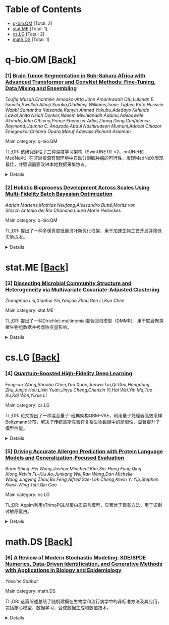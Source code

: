 <div id=toc></div>

# Table of Contents

- [q-bio.QM](#q-bio.QM) [Total: 2]
- [stat.ME](#stat.ME) [Total: 1]
- [cs.LG](#cs.LG) [Total: 2]
- [math.DS](#math.DS) [Total: 1]


<div id='q-bio.QM'></div>

# q-bio.QM [[Back]](#toc)

### [1] [Brain Tumor Segmentation in Sub-Sahara Africa with Advanced Transformer and ConvNet Methods: Fine-Tuning, Data Mixing and Ensembling](https://arxiv.org/abs/2508.10905)
*Toufiq Musah,Chantelle Amoako-Atta,John Amankwaah Otu,Lukman E. Ismaila,Swallah Alhaji Suraka,Oladimeji Williams,Isaac Tigbee,Kato Hussein Wabbi,Samantha Katsande,Kanyiri Ahmed Yakubu,Adedayo Kehinde Lawal,Anita Nsiah Donkor,Naeem Mwinlanaah Adamu,Adebowale Akande,John Othieno,Prince Ebenezer Adjei,Zhang Dong,Confidence Raymond,Udunna C. Anazodo,Abdul Nashirudeen Mumuni,Adaobi Chiazor Emegoakor,Chidera Opara,Maruf Adewole,Richard Asiamah*

Main category: q-bio.QM

TL;DR: 该研究评估了三种深度学习架构（SwinUNETR-v2、nnUNet和MedNeXt）在非洲资源有限环境中自动分割脑肿瘤的可行性，发现MedNeXt表现最佳，并强调需要改进本地数据采集协议。


<details>
  <summary>Details</summary>
Motivation: 脑肿瘤在撒哈拉以南非洲（SSA）因医疗资源有限导致诊断延迟，自动分割技术可提高效率和准确性。

Method: 使用SwinUNETR-v2、nnUNet和MedNeXt模型，在BraTS-Africa 2024和BraTS2021数据集上训练，并在SSA验证集上评估。

Result: MedNeXt表现最佳，平均Dice分数为0.84，混合数据集训练未显著提升性能。

Conclusion: 深度学习在资源有限环境中可行，但需改进本地数据采集以开发更具临床相关性的AI工具。

Abstract: Brain tumors are among the deadliest cancers worldwide, with particularly
devastating impact in Sub-Saharan Africa (SSA) where limited access to medical
imaging infrastructure and expertise often delays diagnosis and treatment
planning. Accurate brain tumor segmentation is crucial for treatment planning,
surgical guidance, and monitoring disease progression, yet manual segmentation
is time-consuming and subject to inter-observer variability. Recent advances in
deep learning, based on Convolutional Neural Networks (CNNs) and Transformers
have demonstrated significant potential in automating this critical task. This
study evaluates three state-of-the-art architectures, SwinUNETR-v2, nnUNet, and
MedNeXt for automated brain tumor segmentation in multi-parametric Magnetic
Resonance Imaging (MRI) scans. We trained our models on the BraTS-Africa 2024
and BraTS2021 datasets, and performed validation on the BraTS-Africa 2024
validation set. We observed that training on a mixed dataset (BraTS-Africa 2024
and BraTS2021) did not yield improved performance on the SSA validation set in
all tumor regions compared to training solely on SSA data with well-validated
methods. Ensembling predictions from different models also lead to notable
performance increases. Our best-performing model, a finetuned MedNeXt, achieved
an average lesion-wise Dice score of 0.84, with individual scores of 0.81
(enhancing tumor), 0.81 (tumor core), and 0.91 (whole tumor). While further
improvements are expected with extended training and larger datasets, these
results demonstrate the feasibility of deploying deep learning for reliable
tumor segmentation in resource-limited settings. We further highlight the need
to improve local data acquisition protocols to support the development of
clinically relevant, region-specific AI tools.

</details>


### [2] [Holistic Bioprocess Development Across Scales Using Multi-Fidelity Batch Bayesian Optimization](https://arxiv.org/abs/2508.10970)
*Adrian Martens,Mathias Neufang,Alessandro Butté,Moritz von Stosch,Antonio del Rio Chanona,Laura Marie Helleckes*

Main category: q-bio.QM

TL;DR: 提出了一种多保真度批量贝叶斯优化框架，用于加速生物工艺开发并降低实验成本。


<details>
  <summary>Details</summary>
Motivation: 生物工艺开发成本高且复杂，传统实验设计方法难以解决工艺放大和联合优化问题。

Method: 结合高斯过程的多保真度建模和混合变量优化，指导跨尺度和生物催化剂的实验选择。

Result: 通过案例研究证明，该方法能减少实验成本并提高产量。

Conclusion: 为生物工艺优化提供了数据高效策略，并展望了未来在迁移学习和不确定性设计中的应用。

Abstract: Bioprocesses are central to modern biotechnology, enabling sustainable
production in pharmaceuticals, specialty chemicals, cosmetics, and food.
However, developing high-performing processes is costly and complex, requiring
iterative, multi-scale experimentation from microtiter plates to pilot
reactors. Conventional Design of Experiments (DoE) approaches often struggle to
address process scale-up and the joint optimization of reaction conditions and
biocatalyst selection.
  We propose a multi-fidelity batch Bayesian optimization framework to
accelerate bioprocess development and reduce experimental costs. The method
integrates Gaussian Processes tailored for multi-fidelity modeling and
mixed-variable optimization, guiding experiment selection across scales and
biocatalysts. A custom simulation of a Chinese Hamster Ovary bioprocess,
capturing non-linear and coupled scale-up dynamics, is used for benchmarking
against multiple simulated industrial DoE baselines. Multiple case studies show
how the proposed workflow can achieve a reduction in experimental costs and
increased yield.
  This work provides a data-efficient strategy for bioprocess optimization and
highlights future opportunities in transfer learning and uncertainty-aware
design for sustainable biotechnology.

</details>


<div id='stat.ME'></div>

# stat.ME [[Back]](#toc)

### [3] [Dissecting Microbial Community Structure and Heterogeneity via Multivariate Covariate-Adjusted Clustering](https://arxiv.org/abs/2508.11036)
*Zhongmao Liu,Xiaohui Yin,Yanjiao Zhou,Gen Li,Kun Chen*

Main category: stat.ME

TL;DR: 提出了一种Dirichlet-multinomial混合回归模型（DMMR），用于联合聚类微生物组数据并考虑协变量影响。


<details>
  <summary>Details</summary>
Motivation: 微生物组研究中，识别微生物组特征的分区并理解其与健康结果的关联是关键，但协变量可能影响聚类结果。

Method: 引入对称链接函数，开发高效算法进行参数估计，并验证其理论性质。

Result: 模拟实验显示DMMR在聚类、特征选择和异质性检测方面表现优异。

Conclusion: DMMR成功应用于儿科哮喘研究，揭示了微生物亚型及其与临床特征的关联。

Abstract: In microbiome studies, it is often of great interest to identify clusters or
partitions of microbiome profiles within a study population and to characterize
the distinctive attributes of each resulting microbial community. While raw
counts or relative compositions are commonly used for such analysis, variations
between clusters may be driven or distorted by subject-level covariates,
reflecting underlying biological and clinical heterogeneity across individuals.
Simultaneously detecting latent communities and identifying covariates that
differentiate them can enhance our understanding of the microbiome and its
association with health outcomes. To this end, we propose a
Dirichlet-multinomial mixture regression (DMMR) model that enables joint
clustering of microbiome profiles while accounting for covariates with either
homogeneous or heterogeneous effects across clusters. A novel symmetric link
function is introduced to facilitate covariate modeling through the
compositional parameters. We develop efficient algorithms with convergence
guarantees for parameter estimation and establish theoretical properties of the
proposed estimators. Extensive simulation studies demonstrate the effectiveness
of the method in clustering, feature selection, and heterogeneity detection. We
illustrate the utility of DMMR through a comprehensive application to
upper-airway microbiota data from a pediatric asthma study, uncovering distinct
microbial subtypes and their associations with clinical characteristics.

</details>


<div id='cs.LG'></div>

# cs.LG [[Back]](#toc)

### [4] [Quantum-Boosted High-Fidelity Deep Learning](https://arxiv.org/abs/2508.11190)
*Feng-ao Wang,Shaobo Chen,Yao Xuan,Junwei Liu,Qi Gao,Hongdong Zhu,Junjie Hou,Lixin Yuan,Jinyu Cheng,Chenxin Yi,Hai Wei,Yin Ma,Tao Xu,Kai Wen,Yixue Li*

Main category: cs.LG

TL;DR: 论文提出了一种混合量子-经典架构QBM-VAE，利用量子处理器高效采样Boltzmann分布，解决了传统高斯先验在复杂生物数据中的局限性，显著提升了模型性能。


<details>
  <summary>Details</summary>
Motivation: 传统概率深度学习依赖高斯先验，无法准确捕捉复杂非高斯数据（如生物数据），而Boltzmann分布虽更具表达力，但经典计算机难以处理。量子方法因规模和稳定性不足未能应用于深度学习。

Method: 提出QBM-VAE，结合量子处理器和经典深度学习，利用量子采样Boltzmann分布作为先验，构建生成模型。

Result: 在百万级单细胞数据集上，QBM-VAE优于传统高斯模型（如VAE、SCVI），在数据整合、细胞分类和轨迹推断等任务中表现更优。

Conclusion: QBM-VAE展示了量子优势在深度学习中的实际应用，为开发混合量子AI模型提供了可转移的蓝图。

Abstract: A fundamental limitation of probabilistic deep learning is its predominant
reliance on Gaussian priors. This simplistic assumption prevents models from
accurately capturing the complex, non-Gaussian landscapes of natural data,
particularly in demanding domains like complex biological data, severely
hindering the fidelity of the model for scientific discovery. The
physically-grounded Boltzmann distribution offers a more expressive
alternative, but it is computationally intractable on classical computers. To
date, quantum approaches have been hampered by the insufficient qubit scale and
operational stability required for the iterative demands of deep learning.
Here, we bridge this gap by introducing the Quantum Boltzmann
Machine-Variational Autoencoder (QBM-VAE), a large-scale and long-time stable
hybrid quantum-classical architecture. Our framework leverages a quantum
processor for efficient sampling from the Boltzmann distribution, enabling its
use as a powerful prior within a deep generative model. Applied to
million-scale single-cell datasets from multiple sources, the QBM-VAE generates
a latent space that better preserves complex biological structures,
consistently outperforming conventional Gaussian-based deep learning models
like VAE and SCVI in essential tasks such as omics data integration, cell-type
classification, and trajectory inference. It also provides a typical example of
introducing a physics priori into deep learning to drive the model to acquire
scientific discovery capabilities that breaks through data limitations. This
work provides the demonstration of a practical quantum advantage in deep
learning on a large-scale scientific problem and offers a transferable
blueprint for developing hybrid quantum AI models.

</details>


### [5] [Driving Accurate Allergen Prediction with Protein Language Models and Generalization-Focused Evaluation](https://arxiv.org/abs/2508.10541)
*Brian Shing-Hei Wong,Joshua Mincheol Kim,Sin-Hang Fung,Qing Xiong,Kelvin Fu-Kiu Ao,Junkang Wei,Ran Wang,Dan Michelle Wang,Jingying Zhou,Bo Feng,Alfred Sze-Lok Cheng,Kevin Y. Yip,Stephen Kwok-Wing Tsui,Qin Cao*

Main category: cs.LG

TL;DR: Applm利用xTrimoPGLM蛋白质语言模型，显著优于现有方法，用于识别过敏原蛋白。


<details>
  <summary>Details</summary>
Motivation: 过敏原蛋白对公共健康构成挑战，需要更准确的识别方法。

Method: Applm基于1000亿参数的xTrimoPGLM模型，处理多样任务如新过敏原识别和同源蛋白区分。

Result: Applm在多种任务中表现优于七种现有方法，xTrimoPGLM模型是关键。

Conclusion: Applm开源并提供基准数据集，推动未来研究。

Abstract: Allergens, typically proteins capable of triggering adverse immune responses,
represent a significant public health challenge. To accurately identify
allergen proteins, we introduce Applm (Allergen Prediction with Protein
Language Models), a computational framework that leverages the 100-billion
parameter xTrimoPGLM protein language model. We show that Applm consistently
outperforms seven state-of-the-art methods in a diverse set of tasks that
closely resemble difficult real-world scenarios. These include identifying
novel allergens that lack similar examples in the training set, differentiating
between allergens and non-allergens among homologs with high sequence
similarity, and assessing functional consequences of mutations that create few
changes to the protein sequences. Our analysis confirms that xTrimoPGLM,
originally trained on one trillion tokens to capture general protein sequence
characteristics, is crucial for Applm's performance by detecting important
differences among protein sequences. In addition to providing Applm as
open-source software, we also provide our carefully curated benchmark datasets
to facilitate future research.

</details>


<div id='math.DS'></div>

# math.DS [[Back]](#toc)

### [6] [A Review of Modern Stochastic Modeling: SDE/SPDE Numerics, Data-Driven Identification, and Generative Methods with Applications in Biology and Epidemiology](https://arxiv.org/abs/2508.11004)
*Yassine Sabbar*

Main category: math.DS

TL;DR: 这篇综述总结了随机建模在生物学和流行病学中的非标准方法及其应用，包括核心模型、数据学习、合成数据生成和数值技术。


<details>
  <summary>Details</summary>
Motivation: 帮助研究人员快速了解新方法、整合现有技术并识别研究空白。

Method: 结合四种方法：核心随机模型、数据学习、连续时间合成数据生成和稳定数值模拟技术。

Result: 提供了估计感染率、空间传播建模、处理突发跳跃和重尾分布的工具，并总结了不确定性报告方法。

Conclusion: 指出了未来研究方向，如分离真实动态与噪声、学习空间动态、优化训练与数值方法对齐等。

Abstract: This review maps developments in stochastic modeling, highlighting
non-standard approaches and their applications to biology and epidemiology. It
brings together four strands: (1) core models for systems that evolve with
randomness; (2) learning key parts of those models directly from data; (3)
methods that can generate realistic synthetic data in continuous time; and (4)
numerical techniques that keep simulations stable, accurate, and faithful over
long runs. The objective is practical: help researchers quickly see what is
new, how the pieces fit together, and where important gaps remain. We summarize
tools for estimating changing infection or reaction rates under noisy and
incomplete observations, modeling spatial spread, accounting for sudden jumps
and heavy tails, and reporting uncertainty in a way that is useful for
decisions. We also highlight open problems that deserve near-term attention:
separating true dynamics from noise when data are irregular; learning spatial
dynamics under random influences with guarantees of stability; aligning
training with the numerical method used in applications; preserving positivity
and conservation in all simulations; reducing cost while controlling error for
large studies; estimating rare but important events; and adopting clear,
comparable reporting standards. By organizing the field around these aims, the
review offers a concise guide to current methods, their practical use, and the
most promising directions for future work in biology and epidemiology.s.

</details>
